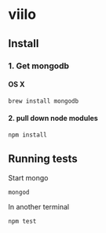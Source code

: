 # viilo

## Install

### 1. Get mongodb

#### OS X

`brew install mongodb`

#### 2. pull down node modules

`npm install`

## Running tests

Start mongo

`mongod`

In another terminal

`npm test`